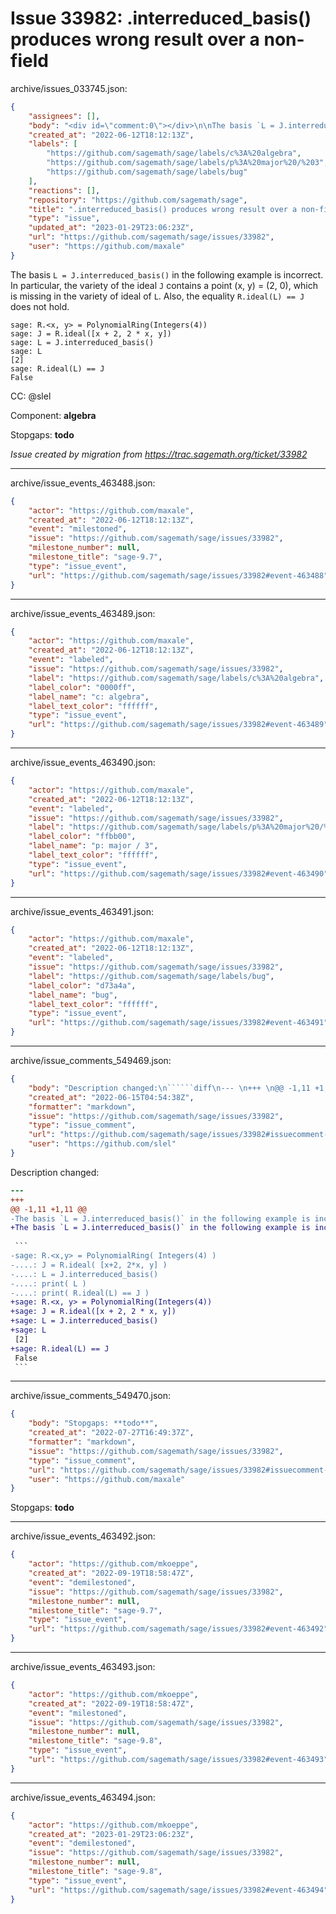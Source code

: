 # Issue 33982: .interreduced_basis() produces wrong result over a non-field

archive/issues_033745.json:
```json
{
    "assignees": [],
    "body": "<div id=\"comment:0\"></div>\n\nThe basis `L = J.interreduced_basis()` in the following example is incorrect. In particular, the variety of the ideal `J` contains a point (x, y) = (2, 0), which is missing in the variety of ideal of `L`. Also, the equality `R.ideal(L) == J` does not hold.\n\n```\nsage: R.<x, y> = PolynomialRing(Integers(4))\nsage: J = R.ideal([x + 2, 2 * x, y])\nsage: L = J.interreduced_basis()\nsage: L\n[2]\nsage: R.ideal(L) == J\nFalse\n```\n\nCC:  @slel\n\nComponent: **algebra**\n\nStopgaps: **todo**\n\n_Issue created by migration from https://trac.sagemath.org/ticket/33982_\n\n",
    "created_at": "2022-06-12T18:12:13Z",
    "labels": [
        "https://github.com/sagemath/sage/labels/c%3A%20algebra",
        "https://github.com/sagemath/sage/labels/p%3A%20major%20/%203",
        "https://github.com/sagemath/sage/labels/bug"
    ],
    "reactions": [],
    "repository": "https://github.com/sagemath/sage",
    "title": ".interreduced_basis() produces wrong result over a non-field",
    "type": "issue",
    "updated_at": "2023-01-29T23:06:23Z",
    "url": "https://github.com/sagemath/sage/issues/33982",
    "user": "https://github.com/maxale"
}
```
<div id="comment:0"></div>

The basis `L = J.interreduced_basis()` in the following example is incorrect. In particular, the variety of the ideal `J` contains a point (x, y) = (2, 0), which is missing in the variety of ideal of `L`. Also, the equality `R.ideal(L) == J` does not hold.

```
sage: R.<x, y> = PolynomialRing(Integers(4))
sage: J = R.ideal([x + 2, 2 * x, y])
sage: L = J.interreduced_basis()
sage: L
[2]
sage: R.ideal(L) == J
False
```

CC:  @slel

Component: **algebra**

Stopgaps: **todo**

_Issue created by migration from https://trac.sagemath.org/ticket/33982_





---

archive/issue_events_463488.json:
```json
{
    "actor": "https://github.com/maxale",
    "created_at": "2022-06-12T18:12:13Z",
    "event": "milestoned",
    "issue": "https://github.com/sagemath/sage/issues/33982",
    "milestone_number": null,
    "milestone_title": "sage-9.7",
    "type": "issue_event",
    "url": "https://github.com/sagemath/sage/issues/33982#event-463488"
}
```



---

archive/issue_events_463489.json:
```json
{
    "actor": "https://github.com/maxale",
    "created_at": "2022-06-12T18:12:13Z",
    "event": "labeled",
    "issue": "https://github.com/sagemath/sage/issues/33982",
    "label": "https://github.com/sagemath/sage/labels/c%3A%20algebra",
    "label_color": "0000ff",
    "label_name": "c: algebra",
    "label_text_color": "ffffff",
    "type": "issue_event",
    "url": "https://github.com/sagemath/sage/issues/33982#event-463489"
}
```



---

archive/issue_events_463490.json:
```json
{
    "actor": "https://github.com/maxale",
    "created_at": "2022-06-12T18:12:13Z",
    "event": "labeled",
    "issue": "https://github.com/sagemath/sage/issues/33982",
    "label": "https://github.com/sagemath/sage/labels/p%3A%20major%20/%203",
    "label_color": "ffbb00",
    "label_name": "p: major / 3",
    "label_text_color": "ffffff",
    "type": "issue_event",
    "url": "https://github.com/sagemath/sage/issues/33982#event-463490"
}
```



---

archive/issue_events_463491.json:
```json
{
    "actor": "https://github.com/maxale",
    "created_at": "2022-06-12T18:12:13Z",
    "event": "labeled",
    "issue": "https://github.com/sagemath/sage/issues/33982",
    "label": "https://github.com/sagemath/sage/labels/bug",
    "label_color": "d73a4a",
    "label_name": "bug",
    "label_text_color": "ffffff",
    "type": "issue_event",
    "url": "https://github.com/sagemath/sage/issues/33982#event-463491"
}
```



---

archive/issue_comments_549469.json:
```json
{
    "body": "Description changed:\n``````diff\n--- \n+++ \n@@ -1,11 +1,11 @@\n-The basis `L = J.interreduced_basis()` in the following example is incorrect. In particular, the variety of the ideal `J` contains a point (x,y)=(2,0), which is missing in the variety of ideal of `L`. Also, the equality `R.ideal(L) == J` does not hold.\n+The basis `L = J.interreduced_basis()` in the following example is incorrect. In particular, the variety of the ideal `J` contains a point (x, y) = (2, 0), which is missing in the variety of ideal of `L`. Also, the equality `R.ideal(L) == J` does not hold.\n \n ```\n-sage: R.<x,y> = PolynomialRing( Integers(4) )\n-....: J = R.ideal( [x+2, 2*x, y] )\n-....: L = J.interreduced_basis()\n-....: print( L )\n-....: print( R.ideal(L) == J )\n+sage: R.<x, y> = PolynomialRing(Integers(4))\n+sage: J = R.ideal([x + 2, 2 * x, y])\n+sage: L = J.interreduced_basis()\n+sage: L\n [2]\n+sage: R.ideal(L) == J\n False\n ```\n``````\n",
    "created_at": "2022-06-15T04:54:38Z",
    "formatter": "markdown",
    "issue": "https://github.com/sagemath/sage/issues/33982",
    "type": "issue_comment",
    "url": "https://github.com/sagemath/sage/issues/33982#issuecomment-549469",
    "user": "https://github.com/slel"
}
```

Description changed:
``````diff
--- 
+++ 
@@ -1,11 +1,11 @@
-The basis `L = J.interreduced_basis()` in the following example is incorrect. In particular, the variety of the ideal `J` contains a point (x,y)=(2,0), which is missing in the variety of ideal of `L`. Also, the equality `R.ideal(L) == J` does not hold.
+The basis `L = J.interreduced_basis()` in the following example is incorrect. In particular, the variety of the ideal `J` contains a point (x, y) = (2, 0), which is missing in the variety of ideal of `L`. Also, the equality `R.ideal(L) == J` does not hold.
 
 ```
-sage: R.<x,y> = PolynomialRing( Integers(4) )
-....: J = R.ideal( [x+2, 2*x, y] )
-....: L = J.interreduced_basis()
-....: print( L )
-....: print( R.ideal(L) == J )
+sage: R.<x, y> = PolynomialRing(Integers(4))
+sage: J = R.ideal([x + 2, 2 * x, y])
+sage: L = J.interreduced_basis()
+sage: L
 [2]
+sage: R.ideal(L) == J
 False
 ```
``````




---

archive/issue_comments_549470.json:
```json
{
    "body": "Stopgaps: **todo**",
    "created_at": "2022-07-27T16:49:37Z",
    "formatter": "markdown",
    "issue": "https://github.com/sagemath/sage/issues/33982",
    "type": "issue_comment",
    "url": "https://github.com/sagemath/sage/issues/33982#issuecomment-549470",
    "user": "https://github.com/maxale"
}
```

Stopgaps: **todo**



---

archive/issue_events_463492.json:
```json
{
    "actor": "https://github.com/mkoeppe",
    "created_at": "2022-09-19T18:58:47Z",
    "event": "demilestoned",
    "issue": "https://github.com/sagemath/sage/issues/33982",
    "milestone_number": null,
    "milestone_title": "sage-9.7",
    "type": "issue_event",
    "url": "https://github.com/sagemath/sage/issues/33982#event-463492"
}
```



---

archive/issue_events_463493.json:
```json
{
    "actor": "https://github.com/mkoeppe",
    "created_at": "2022-09-19T18:58:47Z",
    "event": "milestoned",
    "issue": "https://github.com/sagemath/sage/issues/33982",
    "milestone_number": null,
    "milestone_title": "sage-9.8",
    "type": "issue_event",
    "url": "https://github.com/sagemath/sage/issues/33982#event-463493"
}
```



---

archive/issue_events_463494.json:
```json
{
    "actor": "https://github.com/mkoeppe",
    "created_at": "2023-01-29T23:06:23Z",
    "event": "demilestoned",
    "issue": "https://github.com/sagemath/sage/issues/33982",
    "milestone_number": null,
    "milestone_title": "sage-9.8",
    "type": "issue_event",
    "url": "https://github.com/sagemath/sage/issues/33982#event-463494"
}
```
